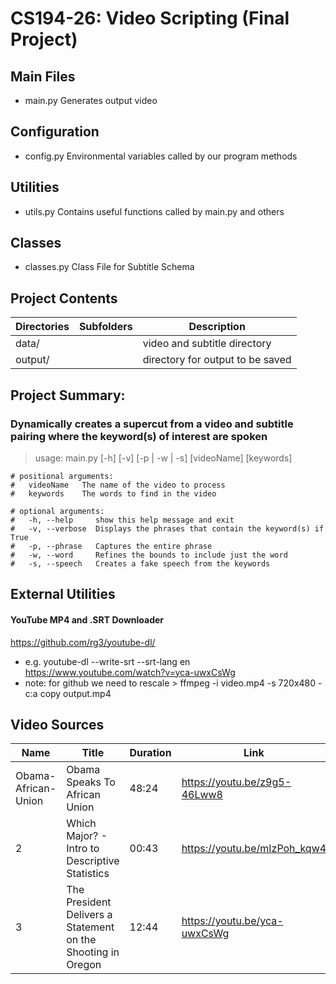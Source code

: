 #  CS194-26: Video Scripting (Final Project)

## Main Files
-  main.py          Generates output video

## Configuration
- config.py         Environmental variables called by our program methods

## Utilities
- utils.py          Contains useful functions called by main.py and others

## Classes
- classes.py        Class File for Subtitle Schema

## Project Contents

| Directories | Subfolders| Description |
| ----------- | --------- | ----------- |
| data/       |           | video and subtitle directory |
| output/     |           | directory for output to be saved  |


## Project Summary:

### Dynamically creates a supercut from a video and subtitle pairing where the keyword(s) of interest are spoken

> usage: main.py [-h] [-v] [-p | -w | -s] [videoName] [keywords]

```
# positional arguments:
#   videoName   The name of the video to process
#   keywords    The words to find in the video

# optional arguments:
#   -h, --help     show this help message and exit
#   -v, --verbose  Displays the phrases that contain the keyword(s) if True
#   -p, --phrase   Captures the entire phrase
#   -w, --word     Refines the bounds to include just the word
#   -s, --speech   Creates a fake speech from the keywords
```

## External Utilities

#### YouTube MP4 and .SRT Downloader
https://github.com/rg3/youtube-dl/

- e.g. youtube-dl --write-srt --srt-lang en https://www.youtube.com/watch?v=yca-uwxCsWg
- note: for github we need to rescale > ffmpeg -i video.mp4 -s 720x480 -c:a copy output.mp4


## Video Sources
| Name        | Title       | Duration  | Link        |
| ----------- | ----------- | --------- | ----------- |
| Obama-African-Union | Obama Speaks To African Union   |   48:24        | https://youtu.be/z9g5-46Lww8 |
|2 | Which Major? - Intro to Descriptive Statistics  |   00:43        | https://youtu.be/mIzPoh_kqw4 |
|3 | The President Delivers a Statement on the Shooting in Oregon | 12:44 |https://youtu.be/yca-uwxCsWg|